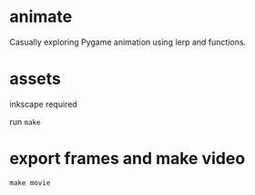 # animate

Casually exploring Pygame animation using lerp and functions.

# assets

inkscape required

run `make`

# export frames and make video

`make movie`
